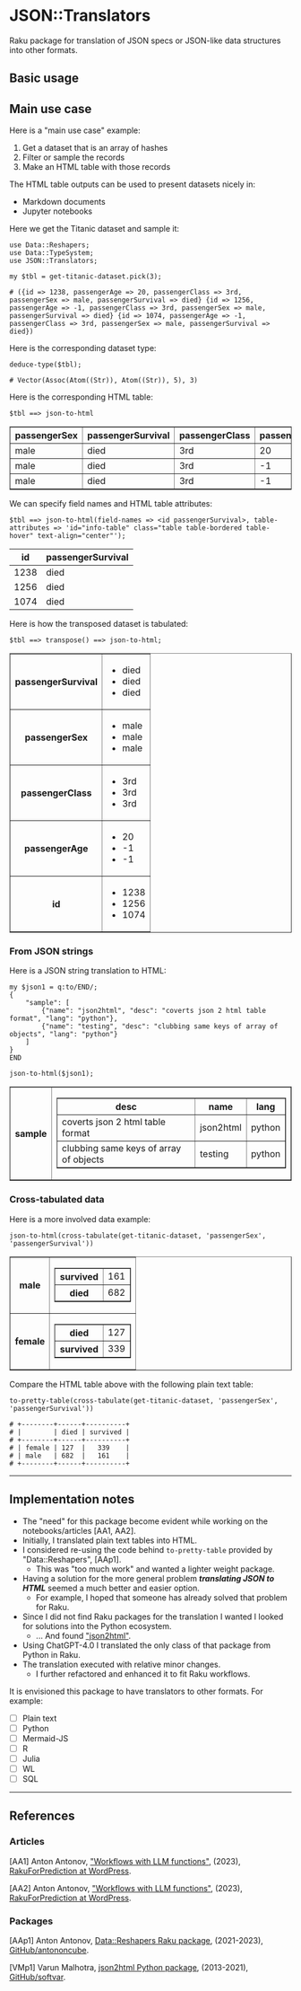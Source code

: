 # JSON::Translators 

Raku package for translation of JSON specs or JSON-like data structures into other formats.

## Basic usage

## Main use case

Here is a "main use case" example:
1. Get a dataset that is an array of hashes
2. Filter or sample the records
3. Make an HTML table with those records

The HTML table outputs can be used to present datasets nicely in:
- Markdown documents 
- Jupyter notebooks

Here we get the Titanic dataset and sample it:

```perl6
use Data::Reshapers;
use Data::TypeSystem;
use JSON::Translators;

my $tbl = get-titanic-dataset.pick(3);
```
```
# ({id => 1238, passengerAge => 20, passengerClass => 3rd, passengerSex => male, passengerSurvival => died} {id => 1256, passengerAge => -1, passengerClass => 3rd, passengerSex => male, passengerSurvival => died} {id => 1074, passengerAge => -1, passengerClass => 3rd, passengerSex => male, passengerSurvival => died})
```

Here is the corresponding dataset type:

```perl6
deduce-type($tbl);
```
```
# Vector(Assoc(Atom((Str)), Atom((Str)), 5), 3)
```

Here is the corresponding HTML table:

```perl6, results=asis
$tbl ==> json-to-html
```
<table border="1"><thead><tr><th>passengerSex</th><th>passengerSurvival</th><th>passengerClass</th><th>passengerAge</th><th>id</th></tr></thead><tbody><tr><td>male</td><td>died</td><td>3rd</td><td>20</td><td>1238</td></tr><tr><td>male</td><td>died</td><td>3rd</td><td>-1</td><td>1256</td></tr><tr><td>male</td><td>died</td><td>3rd</td><td>-1</td><td>1074</td></tr></tbody></table>


We can specify field names and HTML table attributes:

```perl6, results=asis
$tbl ==> json-to-html(field-names => <id passengerSurvival>, table-attributes => 'id="info-table" class="table table-bordered table-hover" text-align="center"');
```
<table id="info-table" class="table table-bordered table-hover" text-align="center"><thead><tr><th>id</th><th>passengerSurvival</th></tr></thead><tbody><tr><td>1238</td><td>died</td></tr><tr><td>1256</td><td>died</td></tr><tr><td>1074</td><td>died</td></tr></tbody></table>


Here is how the transposed dataset is tabulated:

```perl6, results=asis
$tbl ==> transpose() ==> json-to-html;
```
<table border="1"><tr><th>passengerSurvival</th><td><ul><li>died</li><li>died</li><li>died</li></ul></td></tr><tr><th>passengerSex</th><td><ul><li>male</li><li>male</li><li>male</li></ul></td></tr><tr><th>passengerClass</th><td><ul><li>3rd</li><li>3rd</li><li>3rd</li></ul></td></tr><tr><th>passengerAge</th><td><ul><li>20</li><li>-1</li><li>-1</li></ul></td></tr><tr><th>id</th><td><ul><li>1238</li><li>1256</li><li>1074</li></ul></td></tr></table>


### From JSON strings

Here is a JSON string translation to HTML:

```perl6, results=asis
my $json1 = q:to/END/;
{
    "sample": [
        {"name": "json2html", "desc": "coverts json 2 html table format", "lang": "python"},
        {"name": "testing", "desc": "clubbing same keys of array of objects", "lang": "python"}
    ]
}
END

json-to-html($json1);
```
<table border="1"><tr><th>sample</th><td><table border="1"><thead><tr><th>desc</th><th>name</th><th>lang</th></tr></thead><tbody><tr><td>coverts json 2 html table format</td><td>json2html</td><td>python</td></tr><tr><td>clubbing same keys of array of objects</td><td>testing</td><td>python</td></tr></tbody></table></td></tr></table>


### Cross-tabulated data

Here is a more involved data example:

```perl6, results=asis
json-to-html(cross-tabulate(get-titanic-dataset, 'passengerSex', 'passengerSurvival'))
```
<table border="1"><tr><th>male</th><td><table border="1"><tr><th>survived</th><td>161</td></tr><tr><th>died</th><td>682</td></tr></table></td></tr><tr><th>female</th><td><table border="1"><tr><th>died</th><td>127</td></tr><tr><th>survived</th><td>339</td></tr></table></td></tr></table>


Compare the HTML table above with the following plain text table:

```perl6
to-pretty-table(cross-tabulate(get-titanic-dataset, 'passengerSex', 'passengerSurvival'))
```
```
# +--------+------+----------+
# |        | died | survived |
# +--------+------+----------+
# | female | 127  |   339    |
# | male   | 682  |   161    |
# +--------+------+----------+
```

------

## Implementation notes

- The "need" for this package become evident while working on the notebooks/articles [AA1, AA2]. 
- Initially, I translated plain text tables into HTML.
- I considered re-using the code behind `to-pretty-table` provided by "Data::Reshapers", [AAp1].
  - This was "too much work" and wanted a lighter weight package.
- Having a solution for the more general problem ***translating JSON to HTML*** seemed a much better and easier option.  
  - For example, I hoped that someone has already solved that problem for Raku.
- Since I did not find Raku packages for the translation I wanted I looked for solutions into the Python ecosystem.
  - ... And found ["json2html"](https://github.com/softvar/json2html).
- Using ChatGPT-4.0 I translated the only class of that package from Python in Raku.
- The translation executed with relative minor changes.
  - I further refactored and enhanced it to fit Raku workflows.

It is envisioned this package to have translators to other formats. For example:
- [ ] Plain text
- [ ] Python
- [ ] Mermaid-JS
- [ ] R
- [ ] Julia
- [ ] WL
- [ ] SQL

------

## References

### Articles 

[AA1] Anton Antonov,
["Workflows with LLM functions"](),
(2023),
[RakuForPrediction at WordPress]().

[AA2] Anton Antonov,
["Workflows with LLM functions"](),
(2023),
[RakuForPrediction at WordPress]().


### Packages

[AAp1] Anton Antonov,
[Data::Reshapers Raku package](),
(2021-2023),
[GitHub/antononcube]().

[VMp1] Varun Malhotra,
[json2html Python package](https://github.com/softvar/json2html),
(2013-2021),
[GitHub/softvar](https://github.com/softvar).